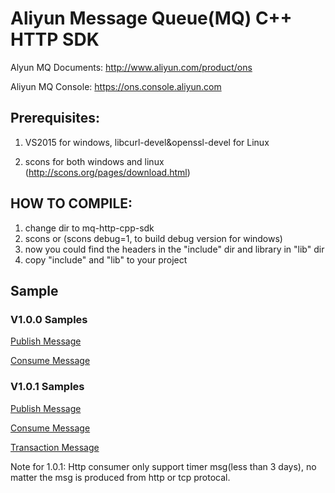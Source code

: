 # Aliyun Message Queue(MQ) C++ HTTP SDK

Alyun MQ Documents: http://www.aliyun.com/product/ons

Aliyun MQ Console: https://ons.console.aliyun.com  

## Prerequisites:

1. VS2015 for windows, libcurl-devel&openssl-devel for Linux

2. scons for both windows and linux (http://scons.org/pages/download.html)

## HOW TO COMPILE:    
1. change dir to mq-http-cpp-sdk
2. scons or (scons debug=1, to build debug version for windows)
3. now you could find the headers in the "include" dir and library in "lib" dir
4. copy "include" and "lib" to your project

## Sample

### V1.0.0 Samples
[Publish Message](https://github.com/aliyunmq/mq-http-samples/blob/master/cpp/producer.cpp)

[Consume Message](https://github.com/aliyunmq/mq-http-samples/blob/master/cpp/consumer.cpp)

### V1.0.1 Samples
[Publish Message](https://github.com/aliyunmq/mq-http-samples/tree/101-dev/cpp/producer.cpp)

[Consume Message](https://github.com/aliyunmq/mq-http-samples/tree/101-dev/cpp/consumer.cpp)

[Transaction Message](https://github.com/aliyunmq/mq-http-samples/tree/101-dev/cpp/trans_producer.cpp)

Note for 1.0.1: Http consumer only support timer msg(less than 3 days), no matter the msg is produced from http or tcp protocal.
